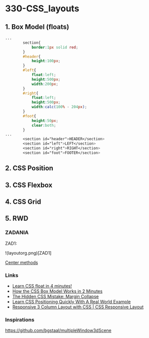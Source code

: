# 330-CSS_layouts

## 1. Box Model (floats)

```css
...
        section{
            border:1px solid red;
        }
        #header{
            height:100px;
        }
        #left{
            float:left;
            height:500px;
            width:200px;
        }
        #right{
            float:left;
            height:500px;
            width:calc(100% - 204px);
        }
        #foot{
            height:50px;
            clear:both;
        }
...
        <section id="header">HEADER</section>    
        <section id="left">LEFT</section>
        <section id="right">RIGHT</section>
        <section id="foot">FOOTER</section>
```

## 2. CSS Position
## 3. CSS Flexbox
## 4. CSS Grid
## 5. RWD

### ZADANIA

ZAD1:

!(layoutorg.png)[ZAD1]

[Center methods](https://github.com/Technikum-Lotnicze-ZDZ-Katowice/320-Center)

### Links
- [Learn CSS float in 4 minutes!](https://www.youtube.com/watch?v=oJe8G5XT_v4)
- [How the CSS Box Model Works in 2 Minutes](https://www.youtube.com/watch?v=YCsp1nATc2o)
- [The Hidden CSS Mistake: Margin Collapse](https://www.youtube.com/watch?v=eZJJPMwG5ec)
- [Learn CSS Positioning Quickly With A Real World Example](https://www.youtube.com/watch?v=a3rofqqrTBE)
- [Responsive 3 Column Layout with CSS | CSS Responsive Layout](https://www.youtube.com/watch?v=OVINJ5qSp6o)

### Inspirations
https://github.com/bgstaal/multipleWindow3dScene
